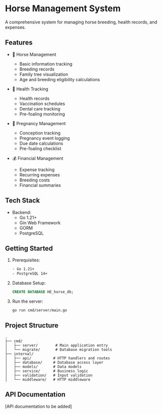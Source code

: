 # Horse Management System

A comprehensive system for managing horse breeding, health records, and expenses.

## Features

-   🐎 Horse Management

    -   Basic information tracking
    -   Breeding records
    -   Family tree visualization
    -   Age and breeding eligibility calculations

-   🏥 Health Tracking

    -   Health records
    -   Vaccination schedules
    -   Dental care tracking
    -   Pre-foaling monitoring

-   👶 Pregnancy Management

    -   Conception tracking
    -   Pregnancy event logging
    -   Due date calculations
    -   Pre-foaling checklist

-   💰 Financial Management
    -   Expense tracking
    -   Recurring expenses
    -   Breeding costs
    -   Financial summaries

## Tech Stack

-   Backend:
    -   Go 1.21+
    -   Gin Web Framework
    -   GORM
    -   PostgreSQL

## Getting Started

1. Prerequisites:

    ```bash
    - Go 1.21+
    - PostgreSQL 14+
    ```

2. Database Setup:

    ```sql
    CREATE DATABASE HE_horse_db;
    ```

3. Run the server:
    ```bash
    go run cmd/server/main.go
    ```

## Project Structure

```
.
├── cmd/
│   ├── server/        # Main application entry
│   └── migrate/       # Database migration tools
├── internal/
│   ├── api/          # HTTP handlers and routes
│   ├── database/     # Database access layer
│   ├── models/       # Data models
│   ├── service/      # Business logic
│   ├── validation/   # Input validation
│   └── middleware/   # HTTP middleware
```

## API Documentation

[API documentation to be added]
